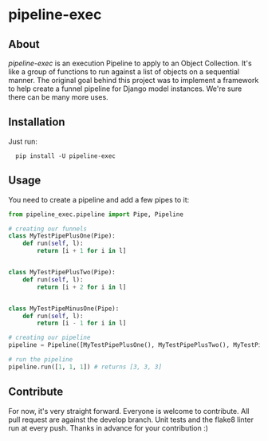 # pipeline-exec

## About
*pipeline-exec* is an execution Pipeline to apply to an Object Collection. It's like a group of functions to run against 
a list of objects on a sequential manner. The original goal behind this project was to implement a framework to help 
create a funnel pipeline for Django model instances. We're sure there can be many more uses. 

## Installation
Just run:
```
  pip install -U pipeline-exec
```

## Usage
You need to create a pipeline and add a few pipes to it:

```python
from pipeline_exec.pipeline import Pipe, Pipeline

# creating our funnels
class MyTestPipePlusOne(Pipe):
    def run(self, l):
        return [i + 1 for i in l]


class MyTestPipePlusTwo(Pipe):
    def run(self, l):
        return [i + 2 for i in l]


class MyTestPipeMinusOne(Pipe):
    def run(self, l):
        return [i - 1 for i in l]

# creating our pipeline
pipeline = Pipeline([MyTestPipePlusOne(), MyTestPipePlusTwo(), MyTestPipeMinusOne()])

# run the pipeline
pipeline.run([1, 1, 1]) # returns [3, 3, 3]
```

## Contribute
For now, it's very straight forward. Everyone is welcome to contribute. All pull request are against the develop branch.
Unit tests and the flake8 linter run at every push.
Thanks in advance for your contribution :)
